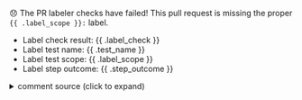:disappointed: The PR labeler checks have failed!  This pull request is missing the proper `{{ .label_scope }}:` label.
- Label check result: {{ .label_check }}
- Label test name:    {{ .test_name }}
- Label test scope:   {{ .label_scope }}
- Label step outcome: {{ .step_outcome }}


<details><summary> comment source (click to expand) </summary>

This sentence contains render template variables such as {{ .foo }} and {{ .bar }}.  This comment was created in **pull request {{ .event_number }}** using [create-or-update-comment][1].

[1]: https://github.com/rwaight/actions/tree/main/chatops/create-or-update-comment#github-create-or-update-comment-action

</details>
